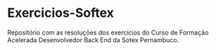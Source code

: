# Exercicios-Softex

Repositório com as resoluções dos exercícios do Curso de Formação Acelerada Desenvolvedor Back End da Sotex Pernambuco.
